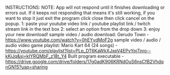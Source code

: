 INSTRUCTIONS:
NOTE: App will not respond until it finishes downloading or errors out. If it keeps not responding that means it's still working, if you want to stop it just exit the program click close then click cancel on the popup.
1: paste your youtube video link / youtube playlist link / twitch stream link in the text box
2: select an option from the drop down
3: enjoy your new download!
sample video / audio download: Gerudo Town - https://www.youtube.com/watch?v=0hEYvdMoF2g
sample video / audio / audio video game playlist: Mario Kart 64 (24 songs) - https://youtube.com/playlist?list=PLp_DT6KaWkXJxpV4EPvYpjTnro--kKjJq&si=kIYRQMbF_z18t_Y4
Built program executable - https://drive.google.com/drive/folders/17g0adK906KRNdOuS6nsCfB2VhdqnGN15?usp=sharing
